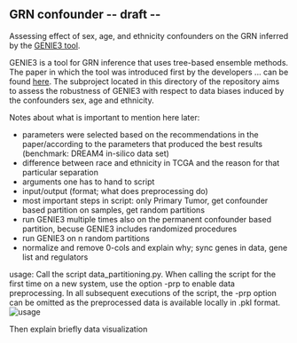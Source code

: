 ## GRN confounder -- draft --
Assessing effect of sex, age, and ethnicity confounders on the GRN inferred by the [GENIE3 tool](https://github.com/vahuynh/GENIE3).

GENIE3 is a tool for GRN inference that uses tree-based ensemble methods. The paper in which the tool was introduced first by the developers ... can be found [here]( 10.1371/journal.pone.0012776).
The subproject located in this directory of the repository aims to assess the robustness of GENIE3 with respect to data biases induced by the confounders sex, age and ethnicity.

Notes about what is important to mention here later:
- parameters were selected based on the recommendations in the paper/according to the parameters that produced the best results (benchmark: DREAM4 in-silico data set)
- difference between race and ethnicity in TCGA and the reason for that particular separation
- arguments one has to hand to script
- input/output (format; what does preprocessing do)
- most important steps in script: only Primary Tumor, get confounder based partition on samples, get random partitions
- run GENIE3 multiple times also on the permanent confounder based partition, becuse GENIE3 includes randomized procedures
- run GENIE3 on n random partitions
- normalize and remove 0-cols and explain why; sync genes in data, gene list and regulators

usage:
Call the script data_partitioning.py. When calling the script for the first time on a new system, use the option -prp to enable data preprocessing. In all subsequent executions of the script, the -prp option can be omitted as the preprocessed data is available locally in .pkl format.
![usage](https://user-images.githubusercontent.com/62886428/172936096-da788d0d-3d2c-4412-ba18-765594d6b4e1.png)

Then explain briefly data visualization
